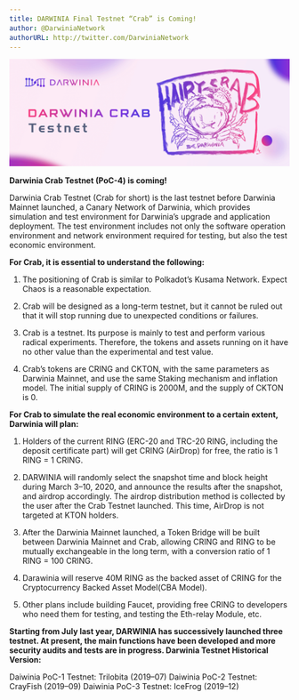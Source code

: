 ```yaml
---
title: DARWINIA Final Testnet “Crab” is Coming!
author: @DarwiniaNetwork
authorURL: http://twitter.com/DarwiniaNetwork
---
```


![](assets/doc19-1.png)

**Darwinia Crab Testnet (PoC-4) is coming!**

Darwinia Crab Testnet (Crab for short) is the last testnet before Darwinia Mainnet launched, a Canary Network of Darwinia, which provides simulation and test environment for Darwinia’s upgrade and application deployment. The test environment includes not only the software operation environment and network environment required for testing, but also the test economic environment.

<!--truncate-->

**For Crab, it is essential to understand the following:**

1. The positioning of Crab is similar to Polkadot’s Kusama Network. Expect Chaos is a reasonable expectation.

2. Crab will be designed as a long-term testnet, but it cannot be ruled out that it will stop running due to unexpected conditions or failures.

3. Crab is a testnet. Its purpose is mainly to test and perform various radical experiments. Therefore, the tokens and assets running on it have no other value than the experimental and test value.

4. Crab’s tokens are CRING and CKTON, with the same parameters as Darwinia Mainnet, and use the same Staking mechanism and inflation model. The initial supply of CRING is 2000M, and the supply of CKTON is 0.

**For Crab to simulate the real economic environment to a certain extent, Darwinia will plan:**

1. Holders of the current RING (ERC-20 and TRC-20 RING, including the deposit certificate part) will get CRING (AirDrop) for free, the ratio is 1 RING = 1 CRING.

2. DARWINIA will randomly select the snapshot time and block height during March 3–10, 2020, and announce the results after the snapshot, and airdrop accordingly. The airdrop distribution method is collected by the user after the Crab Testnet launched. This time, AirDrop is not targeted at KTON holders.

3. After the Darwinia Mainnet launched, a Token Bridge will be built between Darwinia Mainnet and Crab, allowing CRING and RING to be mutually exchangeable in the long term, with a conversion ratio of 1 RING = 100 CRING.

4. Darawinia will reserve 40M RING as the backed asset of CRING for the Cryptocurrency Backed Asset Model(CBA Model).

5. Other plans include building Faucet, providing free CRING to developers who need them for testing, and testing the Eth-relay Module, etc.

**Starting from July last year, DARWINIA has successively launched three testnet. At present, the main functions have been developed and more security audits and tests are in progress. Darwinia Testnet Historical Version:**

Daiwinia PoC-1 Testnet: Trilobita (2019–07)
Daiwinia PoC-2 Testnet: CrayFish (2019–09)
Daiwinia PoC-3 Testnet: IceFrog (2019–12)
